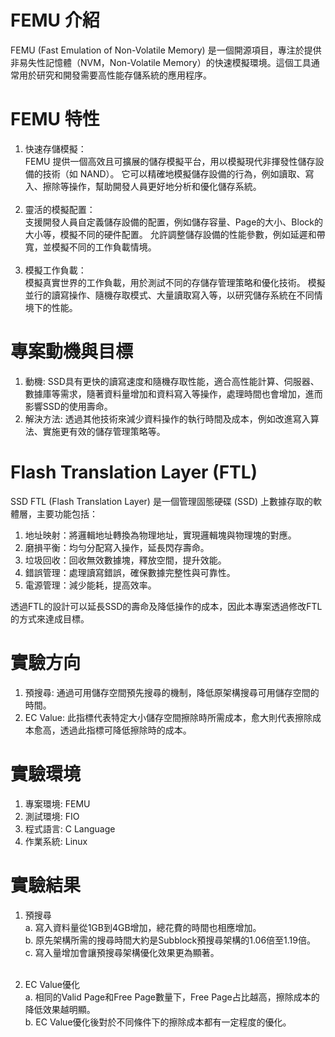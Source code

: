 # FEMU 介紹
FEMU (Fast Emulation of Non-Volatile Memory) 是一個開源項目，專注於提供非易失性記憶體（NVM，Non-Volatile Memory）的快速模擬環境。這個工具通常用於研究和開發需要高性能存儲系統的應用程序。

# FEMU 特性
1. 快速存儲模擬：<br>
FEMU 提供一個高效且可擴展的儲存模擬平台，用以模擬現代非揮發性儲存設備的技術（如 NAND）。
它可以精確地模擬儲存設備的行為，例如讀取、寫入、擦除等操作，幫助開發人員更好地分析和優化儲存系統。<br><br>
2. 靈活的模擬配置：<br>
支援開發人員自定義儲存設備的配置，例如儲存容量、Page的大小、Block的大小等，模擬不同的硬件配置。
允許調整儲存設備的性能參數，例如延遲和帶寬，並模擬不同的工作負載情境。<br><br>
3. 模擬工作負載：<br>
模擬真實世界的工作負載，用於測試不同的存儲存管理策略和優化技術。
模擬並行的讀寫操作、隨機存取模式、大量讀取寫入等，以研究儲存系統在不同情境下的性能。

# 專案動機與目標
1. 動機: SSD具有更快的讀寫速度和隨機存取性能，適合高性能計算、伺服器、數據庫等需求，隨著資料量增加和資料寫入等操作，處理時間也會增加，進而影響SSD的使用壽命。
2. 解決方法: 透過其他技術來減少資料操作的執行時間及成本，例如改進寫入算法、實施更有效的儲存管理策略等。

# Flash Translation Layer (FTL)
SSD FTL (Flash Translation Layer) 是一個管理固態硬碟 (SSD) 上數據存取的軟體層，主要功能包括：
1. 地址映射：將邏輯地址轉換為物理地址，實現邏輯塊與物理塊的對應。
2. 磨損平衡：均勻分配寫入操作，延長閃存壽命。
3. 垃圾回收：回收無效數據塊，釋放空間，提升效能。
4. 錯誤管理：處理讀寫錯誤，確保數據完整性與可靠性。
5. 電源管理：減少能耗，提高效率。

透過FTL的設計可以延長SSD的壽命及降低操作的成本，因此本專案透過修改FTL的方式來達成目標。

# 實驗方向
1. 預搜尋: 通過可用儲存空間預先搜尋的機制，降低原架構搜尋可用儲存空間的時間。
2. EC Value: 此指標代表特定大小儲存空間擦除時所需成本，愈大則代表擦除成本愈高，透過此指標可降低擦除時的成本。 

# 實驗環境
1. 專案環境: FEMU
2. 測試環境: FIO
3. 程式語言: C Language
4. 作業系統: Linux

# 實驗結果
1. 預搜尋<br>
   a. 寫入資料量從1GB到4GB增加，總花費的時間也相應增加。<br>
   b. 原先架構所需的搜尋時間大約是Subblock預搜尋架構的1.06倍至1.19倍。<br>
   c. 寫入量增加會讓預搜尋架構優化效果更為顯著。<br><br>
   
2. EC Value優化<br>
   a. 相同的Valid Page和Free Page數量下，Free Page占比越高，擦除成本的降低效果越明顯。<br>
   b. EC Value優化後對於不同條件下的擦除成本都有一定程度的優化。<br><br>
